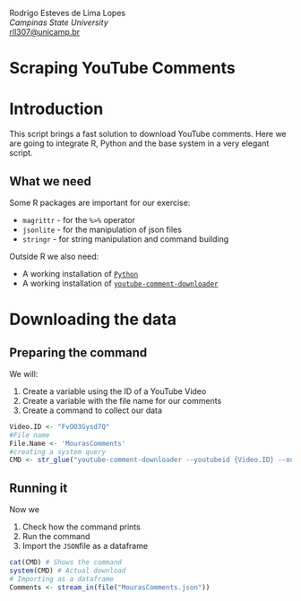 Rodrigo Esteves de Lima Lopes \
*Campinas State University* \
[rll307@unicamp.br](mailto:rll307@unicamp.br)

# Scraping YouTube Comments

# Introduction

This script brings a fast solution to download YouTube comments. Here we are going to integrate R, Python and the base system in a very elegant script. 

## What we need

Some R packages are important for our exercise:

- `magrittr` - for the `%>%` operator
- `jsonlite` - for the manipulation of json files
- `stringr`  - for string manipulation and command building

Outside R we also need: 

- A working installation of [`Python`](https://www.python.org/)
- A working installation of [`youtube-comment-downloader`]( https://github.com/egbertbouman/youtube-comment-downloader)

# Downloading the data

## Preparing the command
We will:

1. Create a variable using the ID of a YouTube Video
1. Create a variable with the file name for our comments
1. Create a command to collect our data


```r
Video.ID <- "FvOO3Gysd7Q"
#File name
File.Name <- 'MourasComments'
#creating a system query
CMD <- str_glue("youtube-comment-downloader --youtubeid {Video.ID} --output {File.Name}.json")
```

## Running it
Now we

1. Check how the command prints
1. Run the command
1. Import the `JSON`file as a dataframe


```r
cat(CMD) # Shows the command
system(CMD) # Actual download
# Importing as a dataframe
Comments <- stream_in(file("MourasComments.json"))
```









